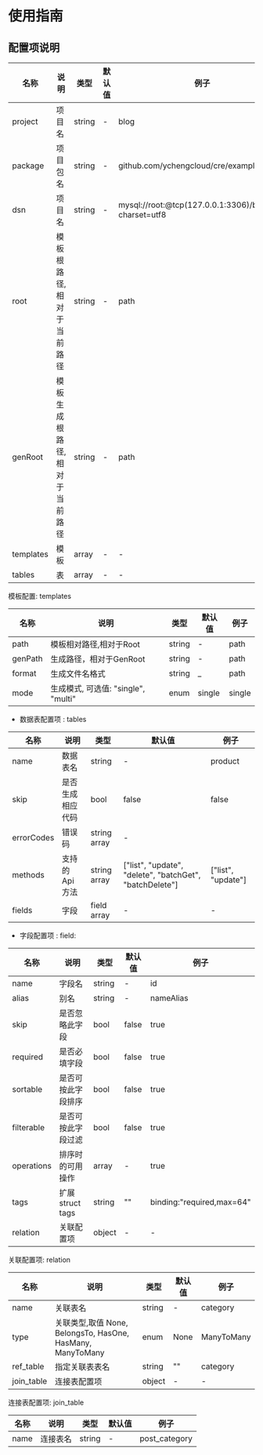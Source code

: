 # 使用指南

## 配置项说明

| 名称      | 说明                          | 类型   | 默认值 | 例子                                                |
| --------- | ----------------------------- | ------ | ------ | --------------------------------------------------- |
| project   | 项目名                        | string | -      | blog                                                |
| package   | 项目包名                      | string | -      | github.com/ychengcloud/cre/examples/blog"                |
| dsn       | 项目名                        | string | -      | mysql://root:@tcp(127.0.0.1:3306)/blog?charset=utf8 |
| root      | 模板根路径,相对于当前路径     | string | -      | path                                                |
| genRoot   | 模板生成根路径,相对于当前路径 | string | -      | path                                                |
| templates | 模板                          | array  | -      | -                                                   |
| tables    | 表                            | array  | -      | -                                                   |


模板配置: templates

| 名称    | 说明                                | 类型   | 默认值 | 例子   |
| ------- | ----------------------------------- | ------ | ------ | ------ |
| path    | 模板相对路径,相对于Root             | string | -      | path   |
| genPath | 生成路径，相对于GenRoot             | string | -      | path   |
| format  | 生成文件名格式                      | string | _      | path   |
| mode    | 生成模式, 可选值: "single", "multi" | enum   | single | single |

- 数据表配置项 : tables

| 名称       | 说明             | 类型         | 默认值                                                  | 例子               |
| ---------- | ---------------- | ------------ | ------------------------------------------------------- | ------------------ |
| name       | 数据表名         | string       | -                                                       | product            |
| skip       | 是否生成相应代码 | bool         | false                                                   | false              |
| errorCodes | 错误码           | string array | -                                                       |
| methods    | 支持的 Api 方法  | string array | ["list", "update", "delete", "batchGet", "batchDelete"] | ["list", "update"] |
| fields     | 字段             | field array  | -                                                       | -                  |

- 字段配置项 : field:

| 名称       | 说明               | 类型   | 默认值 | 例子                      |
| ---------- | ------------------ | ------ | ------ | ------------------------- |
| name       | 字段名             | string | -      | id                        |
| alias      | 别名               | string | -      | nameAlias                 |
| skip       | 是否忽略此字段     | bool   | false  | true                      |
| required   | 是否必填字段       | bool   | false  | true                      |
| sortable   | 是否可按此字段排序 | bool   | false  | true                      |
| filterable | 是否可按此字段过滤 | bool   | false  | true                      |
| operations | 排序时的可用操作   | array  | -      | true                      |
| tags       | 扩展 struct tags   | string | ""     | binding:"required,max=64" |
| relation   | 关联配置项         | object | -      | -                         |


关联配置项: relation

| 名称       | 说明                                                       | 类型   | 默认值 | 例子       |
| ---------- | ---------------------------------------------------------- | ------ | ------ | ---------- |
| name       | 关联表名                                                   | string | -      | category   |
| type       | 关联类型,取值 None, BelongsTo, HasOne, HasMany, ManyToMany | enum   | None   | ManyToMany |
| ref_table  | 指定关联表表名                                             | string | ""     | category   |
| join_table | 连接表配置项                                               | object | -      | -          |

连接表配置项: join_table

| 名称 | 说明     | 类型   | 默认值 | 例子          |
| ---- | -------- | ------ | ------ | ------------- |
| name | 连接表名 | string | -      | post_category |

